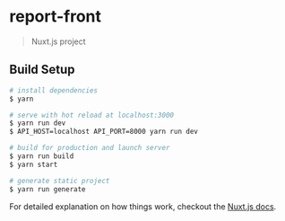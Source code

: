 # report-front

> Nuxt.js project

## Build Setup

``` bash
# install dependencies
$ yarn

# serve with hot reload at localhost:3000
$ yarn run dev
$ API_HOST=localhost API_PORT=8000 yarn run dev

# build for production and launch server
$ yarn run build
$ yarn start

# generate static project
$ yarn run generate
```

For detailed explanation on how things work, checkout the [Nuxt.js docs](https://github.com/nuxt/nuxt.js).
